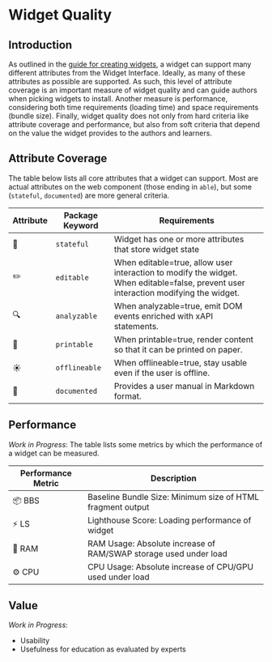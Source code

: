 # Widget Quality

## Introduction
As outlined in the [guide for creating widgets](./creatingwidgets.md), a widget can support many different attributes from the Widget Interface. Ideally, as many of these attributes as possible are supported. As such, this level of attribute coverage is an important measure of widget quality and can guide authors when picking widgets to install. Another measure is performance, considering both time requirements (loading time) and space requirements (bundle size). Finally, widget quality does not only from hard criteria like attribute coverage and performance, but also from soft criteria that depend on the value the widget provides to the authors and learners.

## Attribute Coverage
The table below lists all core attributes that a widget can support. Most are actual attributes on the web component (those ending in `able`), but some (`stateful`, `documented`) are more general criteria.

| Attribute | Package Keyword | Requirements |
|-----------|-----------------|--------------|
💾 | `stateful` | Widget has one or more attributes that store widget state
✏️ | `editable` | When editable=true, allow user interaction to modify the widget. When editable=false, prevent user interaction modifying the widget.
🔍 | `analyzable` | When analyzable=true, emit DOM events enriched with xAPI statements.
📄 | `printable` | When printable=true, render content so that it can be printed on paper.
☀️ | `offlineable` | When offlineable=true, stay usable even if the user is offline.
📖 | `documented` | Provides a user manual in Markdown format.

## Performance
*Work in Progress*: The table lists some metrics by which the performance of a widget can be measured.

| Performance Metric | Description |
|--------------------|-------------|
| 📦 BBS            | Baseline Bundle Size: Minimum size of HTML fragment output
| ⚡ LS             | Lighthouse Score: Loading performance of widget
| 🐏 RAM            | RAM Usage: Absolute increase of RAM/SWAP storage used under load
| ⚙️ CPU            | CPU Usage: Absolute increase of CPU/GPU used under load

## Value
*Work in Progress*:
- Usability
- Usefulness for education as evaluated by experts